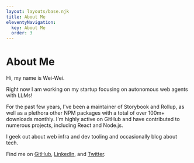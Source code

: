```yaml
---
layout: layouts/base.njk
title: About Me
eleventyNavigation:
  key: About Me
  order: 3
---
```


# About Me

Hi, my name is Wei-Wei.

Right now I am working on my startup focusing on autonomous web agents with LLMs!

For the past few years, I've been a maintainer of Storybook and Rollup, as well as a plethora other NPM packages with a total of over 100m+ downloads monthly. I'm highly active on GitHub and have contributed to numerous projects, including React and Node.js.

I geek out about web infra and dev tooling and occasionally blog about tech.

Find me on [GitHub](https://github.com/wuweiweiwu), [LinkedIn](https://www.linkedin.com/in/hungweiwu/), and [Twitter](https://twitter.com/wuweiweiwu).
